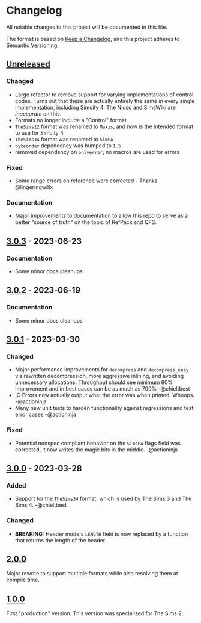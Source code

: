 # Changelog

All notable changes to this project will be documented in this file.

The format is based on [Keep a Changelog](https://keepachangelog.com/en/1.0.0/),
and this project adheres to [Semantic Versioning](https://semver.org/spec/v2.0.0.html).

## [Unreleased]

### Changed
- Large refactor to remove support for varying implementations of control codes. Turns out that these are actually
  entirely the same in every single implementation, including Simcity 4. The Nioso and SimsWiki are *inaccurate* on
  this.
- Formats no longer include a "Control" format
- `TheSims12` format was renamed to `Maxis`, and now is the intended format to use for Simcity 4
- `TheSims34` format was renamed to `SimEA`
- `byteorder` dependency was bumped to `1.5`
- removed dependency on `onlyerror`, no macros are used for errors

### Fixed
- Some range errors on reference were corrected - Thanks @lingeringwillx

### Documentation
- Major improvements to documentation to allow this repo to serve as a better "source of truth" on the topic of RefPack
  and QFS.

## [3.0.3] - 2023-06-23

### Documentation
- Some minor docs cleanups

## [3.0.2] - 2023-06-19

### Documentation
- Some minor docs cleanups

## [3.0.1] - 2023-03-30

### Changed
- Major performance improvements for `decompress` and `decompress_easy` via rewritten decompression,
  more aggressive inlining, and avoiding unnecessary allocations. Throughput should see minimum 80% 
  improvement and in best cases can be as much as 700% -@chieltbest
- IO Errors now actually output what the error was when printed. Whoops. -@actioninja
- Many new unit tests to harden functionality against regressions and test error cases -@actioninja 

### Fixed
- Potential nonspec compliant behavior on the `SimsEA` flags field was corrected, it now writes the
  magic bits in the middle. -@actioninja

## [3.0.0] - 2023-03-28

### Added
- Support for the `TheSims34` format, which is used by The Sims 3 and The Sims 4. -@chieltbest

### Changed
- **BREAKING:** Header mode's `LENGTH` field is now replaced by a function that returns the length
  of the header.

## [2.0.0]
Major rewrite to support multiple formats while also resolving them at compile time.

## [1.0.0]
First "production" version. This version was specialized for The Sims 2.


[Unreleased]: https://github.com/actioninja/refpack-rs/compare/v3.0.0...HEAD
[3.0.3]: https://github.com/actioninja/refpack-rs/compare/v3.0.2...v3.0.3
[3.0.2]: https://github.com/actioninja/refpack-rs/compare/v3.0.1...v3.0.2
[3.0.1]: https://github.com/actioninja/refpack-rs/compare/v3.0.0...v3.0.1
[3.0.0]: https://github.com/actioninja/refpack-rs/compare/v2.0.0...v3.0.0
[2.0.0]: https://github.com/actioninja/refpack-rs/compare/v1.0.0...v2.0.0
[1.0.0]: https://github.com/actioninja/refpack-rs/releases/tag/v1.0.0
